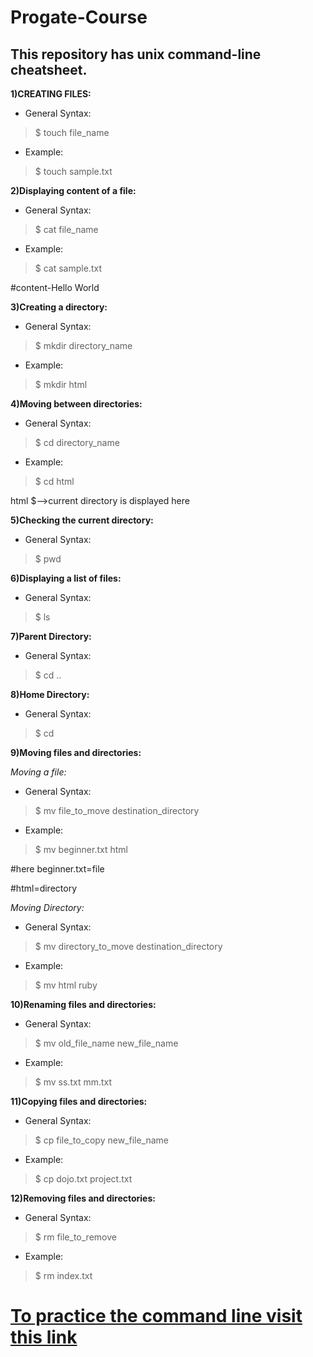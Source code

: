 # Progate-Course

## This repository has unix command-line cheatsheet.

**1)CREATING FILES:**

- General Syntax:

> $ touch file_name

- Example:

> $ touch sample.txt

**2)Displaying content of a file:**

- General Syntax:

> $ cat file_name

- Example:

> $ cat sample.txt

#content-Hello World

**3)Creating a directory:**

- General Syntax:

> $ mkdir directory_name

- Example:

> $ mkdir html

**4)Moving between directories:**

- General Syntax:

> $ cd directory_name

- Example:

> $ cd html

html $-->current directory is displayed here

**5)Checking the current directory:**

- General Syntax:

> $ pwd

**6)Displaying a list of files:**

- General Syntax:

> $ ls

**7)Parent Directory:**

- General Syntax:

> $ cd ..

**8)Home Directory:**

- General Syntax:

> $ cd

**9)Moving files and directories:**

*Moving a file:*

- General Syntax:

> $ mv file_to_move destination_directory

- Example:

> $ mv beginner.txt html

#here beginner.txt=file

#html=directory

*Moving Directory:*

- General Syntax:

> $ mv directory_to_move destination_directory

- Example:

> $ mv html ruby

**10)Renaming files and directories:**

- General Syntax:

> $ mv old_file_name new_file_name

- Example:

> $ mv ss.txt mm.txt

**11)Copying files and directories:**

- General Syntax:

> $ cp file_to_copy new_file_name

- Example:

> $ cp dojo.txt project.txt

**12)Removing files and directories:**

- General Syntax:

> $ rm file_to_remove

- Example:

> $ rm index.txt

# [To practice the command line visit this link](https://progate.com/commandline/study/1/13#/32)


